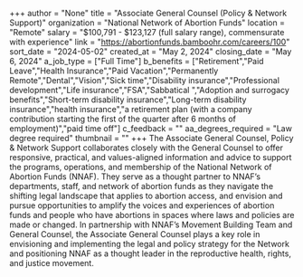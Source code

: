 +++
author = "None"
title = "Associate General Counsel (Policy & Network Support)"
organization = "National Network of Abortion Funds"
location = "Remote"
salary = "$100,791 - $123,127 (full salary range), commensurate with experience"
link = "https://abortionfunds.bamboohr.com/careers/100"
sort_date = "2024-05-02"
created_at = "May 2, 2024"
closing_date = "May 6, 2024"
a_job_type = ["Full Time"]
b_benefits = ["Retirement","Paid Leave","Health Insurance","Paid Vacation","Permanently Remote","Dental","Vision","Sick time","Disability insurance","Professional development","Life insurance","FSA","Sabbatical ","Adoption and surrogacy benefits","Short-term disability insurance","Long-term disability insurance","health insurance","a retirement plan (with a company contribution starting the first of the quarter after 6 months of employment)","paid time off"]
c_feedback = ""
aa_degrees_required = "Law degree required"
thumbnail = ""
+++
The Associate General Counsel, Policy & Network Support collaborates closely with the General Counsel to offer responsive, practical, and values-aligned information and advice to support the programs, operations, and membership of the National Network of Abortion Funds (NNAF). They serve as a thought partner to NNAF’s departments, staff, and network of abortion funds as they navigate the shifting legal landscape that applies to abortion access, and envision and pursue opportunities to amplify the voices and experiences of abortion funds and people who have abortions in spaces where laws and policies are made or changed. In partnership with NNAF’s Movement Building Team and General Counsel, the Associate General Counsel plays a key role in envisioning and implementing the legal and policy strategy for the Network and positioning NNAF as a thought leader in the reproductive health, rights, and justice movement.